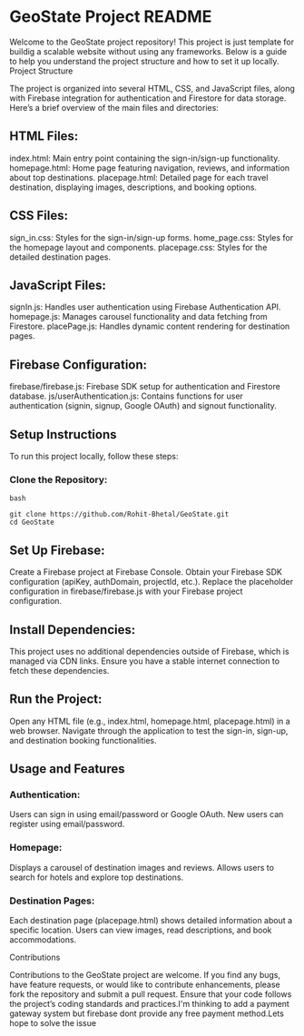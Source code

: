 # GeoState Project README

Welcome to the GeoState project repository! This project is just template for buildig a scalable website without using any frameworks. Below is a guide to help you understand the project structure and how to set it up locally.
Project Structure

The project is organized into several HTML, CSS, and JavaScript files, along with Firebase integration for authentication and Firestore for data storage. Here’s a brief overview of the main files and directories:

## HTML Files:
   index.html: Main entry point containing the sign-in/sign-up functionality.
   homepage.html: Home page featuring navigation, reviews, and information about top destinations.
   placepage.html: Detailed page for each travel destination, displaying images, descriptions, and booking options.

## CSS Files:
   sign_in.css: Styles for the sign-in/sign-up forms.
   home_page.css: Styles for the homepage layout and components.
   placepage.css: Styles for the detailed destination pages.

## JavaScript Files:
   signIn.js: Handles user authentication using Firebase Authentication API.
   homepage.js: Manages carousel functionality and data fetching from Firestore.
   placePage.js: Handles dynamic content rendering for destination pages.

## Firebase Configuration:
   firebase/firebase.js: Firebase SDK setup for authentication and Firestore database.
   js/userAuthentication.js: Contains functions for user authentication (signin, signup, Google OAuth) and signout functionality.

## Setup Instructions

To run this project locally, follow these steps:

   ### Clone the Repository:

    bash

    git clone https://github.com/Rohit-Bhetal/GeoState.git
    cd GeoState

   ## Set Up Firebase:
Create a Firebase project at Firebase Console.
Obtain your Firebase SDK configuration (apiKey, authDomain, projectId, etc.).
Replace the placeholder configuration in firebase/firebase.js with your Firebase project configuration.

## Install Dependencies:
This project uses no additional dependencies outside of Firebase, which is managed via CDN links. Ensure you have a stable internet connection to fetch these dependencies.

## Run the Project:
Open any HTML file (e.g., index.html, homepage.html, placepage.html) in a web browser.
Navigate through the application to test the sign-in, sign-up, and destination booking functionalities.

## Usage and Features

   ### Authentication:
Users can sign in using email/password or Google OAuth.
New users can register using email/password.

   ### Homepage:
Displays a carousel of destination images and reviews.
Allows users to search for hotels and explore top destinations.

   ### Destination Pages:
Each destination page (placepage.html) shows detailed information about a specific location.
Users can view images, read descriptions, and book accommodations.

Contributions

Contributions to the GeoState project are welcome. If you find any bugs, have feature requests, or would like to contribute enhancements, please fork the repository and submit a pull request. Ensure that your code follows the project’s coding standards and practices.I'm thinking to add a payment gateway system but firebase dont provide any free payment method.Lets hope to solve the issue
